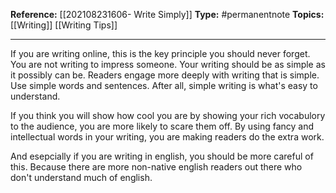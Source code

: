 

**Reference:** [[202108231606- Write Simply]]
**Type:** #permanentnote 
**Topics:** [[Writing]] [[Writing Tips]]

----

If you are writing online, this is the key principle you should never forget. You are not writing to impress someone. Your writing should be as simple as it possibly can be. Readers engage more deeply with writing that is simple. Use simple words and sentences. After all, simple writing is what's easy to understand.

If you think you will show how cool you are by showing your rich vocabulory to the audience, you are more likely to scare them off. By using fancy and intellectual words in your writing, you are making readers do the extra work. 

And esepcially if you are writing in english, you should be more careful of this. Because there are more non-native english readers out there who don't understand much of english.